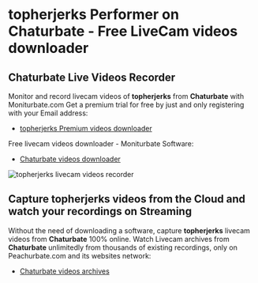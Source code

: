 # topherjerks Performer on Chaturbate - Free LiveCam videos downloader

## Chaturbate Live Videos Recorder

Monitor and record livecam videos of **topherjerks** from **Chaturbate** with Moniturbate.com
Get a premium trial for free by just and only registering with your Email address:
* [topherjerks Premium videos downloader](https://moniturbate.com/request-demo-licence-key.html)

Free livecam videos downloader - Moniturbate Software:
* [Chaturbate videos downloader](https://moniturbate.com/moniturbate-download-software.html)

![topherjerks livecam videos recorder](https://peachurnet.com/templates/moniturbate-software.png)


## Capture topherjerks videos from the Cloud and watch your recordings on Streaming

Without the need of downloading a software, capture **topherjerks** livecam videos from **Chaturbate** 100% online.
Watch Livecam archives from **Chaturbate** unlimitedly from thousands of existing recordings, only on Peachurbate.com and its websites network:
* [Chaturbate videos archives](https://peachurnet.com/)